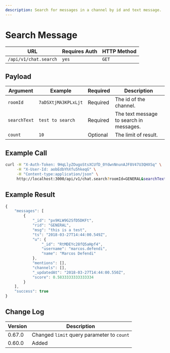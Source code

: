 ```yaml
---
description: Search for messages in a channel by id and text message.
---
```


# Search Message

| URL                   | Requires Auth | HTTP Method |
| --------------------- | ------------- | ----------- |
| `/api/v1/chat.search` | `yes`         | `GET`       |

## Payload

| Argument     | Example             | Required | Description                             |
| ------------ | ------------------- | -------- | --------------------------------------- |
| `roomId`     | `7aDSXtjMA3KPLxLjt` | Required | The id of the channel.                  |
| `searchText` | `test to search`    | Required | The text message to search in messages. |
| `count`      | `10`                | Optional | The limit of result.                    |

## Example Call

```bash
curl -H "X-Auth-Token: 9HqLlyZOugoStsXCUfD_0YdwnNnunAJF8V47U3QHXSq" \
     -H "X-User-Id: aobEdbYhXfu5hkeqG" \
     -H "Content-type:application/json" \
     http://localhost:3000/api/v1/chat.search?roomId=GENERAL&searchText=test&count=10
```

## Example Result

```javascript
{
    "messages": [
        {
            "_id": "px9KLW9G2SfD5DKFt",
            "rid": "GENERAL",
            "msg": "this is a test",
            "ts": "2018-03-27T14:44:00.549Z",
            "u": {
                "_id": "RtMDEYc28fQ5aHpf4",
                "username": "marcos.defendi",
                "name": "Marcos Defendi"
            },
            "mentions": [],
            "channels": [],
            "_updatedAt": "2018-03-27T14:44:00.550Z",
            "score": 0.5833333333333334
        }
    ],
    "success": true
}
```

## Change Log

| Version | Description                                |
| ------- | ------------------------------------------ |
| 0.67.0  | Changed `limit` query parameter to `count` |
| 0.60.0  | Added                                      |
